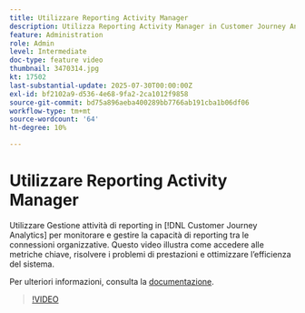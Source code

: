 ```yaml
---
title: Utilizzare Reporting Activity Manager
description: Utilizza Reporting Activity Manager in Customer Journey Analytics per monitorare e gestire la capacità di reporting tra le connessioni organizzative.
feature: Administration
role: Admin
level: Intermediate
doc-type: feature video
thumbnail: 3470314.jpg
kt: 17502
last-substantial-update: 2025-07-30T00:00:00Z
exl-id: bf2102a9-d536-4e68-9fa2-2ca1012f9858
source-git-commit: bd75a896aeba400289bb7766ab191cba1b06df06
workflow-type: tm+mt
source-wordcount: '64'
ht-degree: 10%

---
```


# Utilizzare Reporting Activity Manager

Utilizzare Gestione attività di reporting in [!DNL Customer Journey Analytics] per monitorare e gestire la capacità di reporting tra le connessioni organizzative. Questo video illustra come accedere alle metriche chiave, risolvere i problemi di prestazioni e ottimizzare l’efficienza del sistema.

Per ulteriori informazioni, consulta la [documentazione](https://experienceleague.adobe.com/it/docs/analytics-platform/using/reporting-activity-manager/reporting-activity-overview).

>[!VIDEO](https://video.tv.adobe.com/v/3470322/?learn=on&captions=ita)
